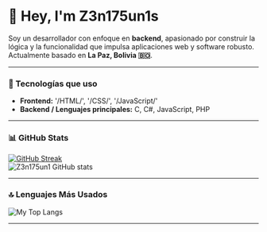# 👋 Hey, I'm Z3n175un1s

Soy un desarrollador con enfoque en **backend**, apasionado por construir la lógica y la funcionalidad que impulsa aplicaciones web y software robusto.  
Actualmente basado en **La Paz, Bolivia 🇧🇴**.

---

### 🧠 Tecnologías que uso

- **Frontend:** '/HTML/', '/CSS/', '/JavaScript/'  
- **Backend / Lenguajes principales:** C, C#, JavaScript, PHP  

---

### 📊 GitHub Stats

[![GitHub Streak](https://github-readme-streak-stats.herokuapp.com?user=Z3n175un1&theme=monokai)](https://git.io/streak-stats)  
![Z3n175un1 GitHub stats](https://github-readme-stats.vercel.app/api?username=z3n175un1&show_icons=true&theme=radical)

---

### 🔝 Lenguajes Más Usados

![My Top Langs](https://github-readme-stats.vercel.app/api/top-langs/?username=Z3n175un1&size_weight=0.5&count_weight=0.5)

---
